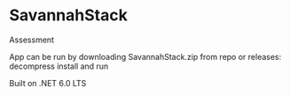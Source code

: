# SavannahStack
Assessment

App can be run by downloading SavannahStack.zip from repo or releases: decompress install and run

Built on .NET 6.0 LTS
